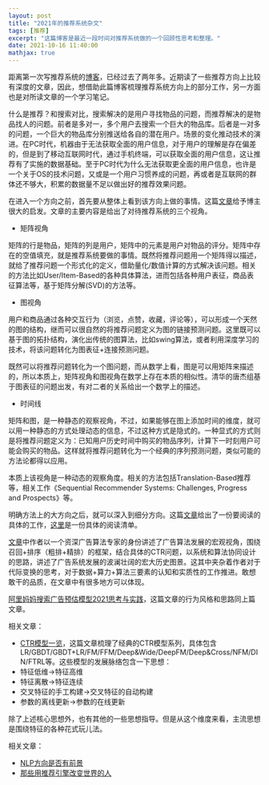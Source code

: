 ```yaml
---
layout: post
title: "2021年的推荐系统杂文"
tags: [推荐]
excerpt: "这篇博客是最近一段时间对推荐系统做的一个回顾性思考和整理。"
date: 2021-10-16 11:40:00
mathjax: true
---
```


距离第一次写推荐系统的[博客](https://zhpmatrix.github.io/2018/06/25/recsys-rethinking/)，已经过去了两年多。近期读了一些推荐方向上比较有深度的文章，因此，想借助此篇博客梳理推荐系统方向上的部分工作，另一方面也是对所读文章的一个学习笔记。

什么是推荐？和搜索对比，搜索解决的是用户寻找物品的问题，而推荐解决的是物品找人的问题。前者是多对一，多个用户去搜索一个巨大的物品库。后者是一对多的问题，一个巨大的物品库分别推送给各自的潜在用户。场景的变化推动技术的演进。在PC时代，机器由于无法获取全面的用户信息，对于用户的理解是存在偏差的，但是到了移动互联网时代，通过手机终端，可以获取全面的用户信息，这让推荐有了实施的数据基础。至于PC时代为什么无法获取更全面的用户信息，也许是一个关于OS的技术问题，又或是一个用户习惯养成的问题，再或者是互联网的群体还不够大，积累的数据量不足以做出好的推荐效果问题。

在进入一个方向之前，首先要从整体上看到该方向上做的事情。这篇[文章](https://zhuanlan.zhihu.com/p/95350982)给予博主很大的启发。文章的主要内容是给出了对待推荐系统的三个视角。

+ 矩阵视角

矩阵的行是物品，矩阵的列是用户，矩阵中的元素是用户对物品的评分。矩阵中存在的空值填充，就是推荐系统要做的事情。既然将推荐问题用一个矩阵得以描述，就给了推荐问题一个形式化的定义，借助量化/数值计算的方式解决该问题。相关的方法比如User/Item-Based的各种具体算法，进而包括各种用户表征，商品表征算法等，基于矩阵分解(SVD)的方法等。

+ 图视角

用户和商品通过各种交互行为（浏览，点赞，收藏，评论等），可以形成一个天然的图的结构，继而可以很自然的将推荐问题定义为图的链接预测问题。这里既可以基于图的拓扑结构，演化出传统的图算法，比如swing算法，或者利用深度学习的技术，将该问题转化为图表征+连接预测问题。

既然可以将推荐问题转化为一个图问题，而从数学上看，图是可以用矩阵来描述的，所以本质上，矩阵视角和图视角在数学上存在本质的相似性。清华的唐杰组基于图表征的问题出发，有对二者的关系给出一个数学上的描述。

+ 时间线

矩阵和图，是一种静态的观察视角，不过，如果能够在图上添加时间的维度，就可以用一种静态的方式处理动态的信息，不过这种方式是隐式的。一种显式的方式则是将推荐问题定义为：已知用户历史时间中购买的物品序列，计算下一时刻用户可能会购买的物品。这样就将推荐问题转化为一个经典的序列预测问题，类似可能的方法论都得以应用。

本质上该视角是一种动态的观察角度。相关的方法包括Translation-Based推荐等，相关工作《Sequential Recommender Systems: Challenges, Progress and Prospects》等。

明确方法上的大方向之后，就可以深入到细分方向。这篇[文章](https://zhuanlan.zhihu.com/p/34004488)给出了一份要阅读的具体的工作，[这里](https://github.com/hongleizhang/RSPapers)是一份具体的阅读清单。

[文章](https://zhuanlan.zhihu.com/p/398041971?utm_source=wechat_session&utm_medium=social&utm_oi=758077317837783040&s_r=0)中作者以一个资深广告算法专家的身份讲述了广告算法发展的宏观视角，围绕召回+排序（粗排+精排）的框架，结合具体的CTR问题，以系统和算法协同设计的思路，讲述了广告系统发展的波澜壮阔的宏大历史图景。这其中夹杂着作者对于代际变换的思考，对于数据+算力+算法三要素的认知和实质性的工作推进。敢想敢干的品质，在文章中有很多地方可以体现。

[阿里妈妈搜索广告预估模型2021思考与实践](https://zhuanlan.zhihu.com/p/446993392)，这篇文章的行为风格和思路同上篇文章。

相关文章：

+ [CTR模型一览](https://blog.csdn.net/xzz_hust/article/details/102873312)，这篇文章梳理了经典的CTR模型系列，具体包含LR/GBDT/GBDT+LR/FM/FFM/Deep&Wide/DeepFM/Deep&Cross/NFM/DIN/FTRL等。这些模型的发展脉络包含一下思想：
 + 特征低维->特征高维
 + 特征离散->特征连续
 + 交叉特征的手工构建->交叉特征的自动构建
 + 参数的离线更新->参数的在线更新

除了上述核心思想外，也有其他的一些思想指导。但是从这个维度来看，主流思想是围绕特征的各种花式玩儿法。

相关文章：

+ [NLP方向是否有前景](https://zhuanlan.zhihu.com/p/418943291)
+ [那些用推荐引擎改变世界的人](https://mp.weixin.qq.com/s?__biz=MTM2ODM0ODYyMQ==&mid=2651537793&idx=1&sn=5c4b3f8184760981de9cdb2fb7212f6b&chksm=624f41235538c835781213762ce017f8eac805cb9d6cf8aceb9e03a6f9787c1f37704fb68e6a&mpshare=1&scene=23&srcid=1013BCYrd4eOBY6WxShst0bN&sharer_sharetime=1634117019555&sharer_shareid=0e8353dcb5f53b85da8e0afe73a0021b%23rd)
